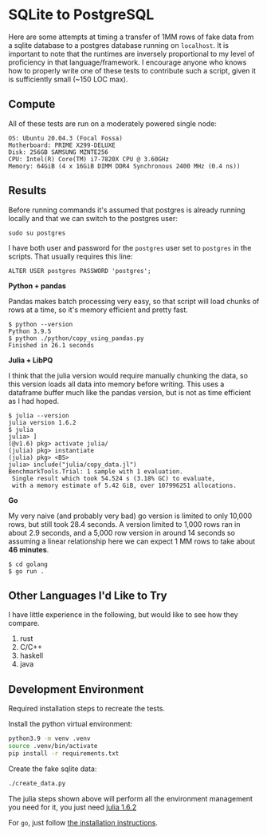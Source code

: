 SQLite to PostgreSQL
====================

Here are some attempts at timing a transfer of 1MM rows of fake data from a sqlite
database to a postgres database running on `localhost`. It is important to note that
the runtimes are inversely proportional to my level of proficiency in that
language/framework. I encourage anyone who knows how to properly write one of these
tests to contribute such a script, given it is sufficiently small (~150 LOC max).


Compute
-------

All of these tests are run on a moderately powered single node:

```
OS: Ubuntu 20.04.3 (Focal Fossa)
Motherboard: PRIME X299-DELUXE
Disk: 256GB SAMSUNG MZNTE256
CPU: Intel(R) Core(TM) i7-7820X CPU @ 3.60GHz
Memory: 64GiB (4 x 16GiB DIMM DDR4 Synchronous 2400 MHz (0.4 ns))
```


Results
-------

Before running commands it's assumed that postgres is already running locally and
that we can switch to the postgres user:

```
sudo su postgres
```

I have both user and password for the `postgres` user set to `postgres` in the
scripts. That usually requires this line:

```
ALTER USER postgres PASSWORD 'postgres';
```


**Python + pandas**

Pandas makes batch processing very easy, so that script will load chunks of rows at a
time, so it's memory efficient and pretty fast.

```
$ python --version
Python 3.9.5
$ python ./python/copy_using_pandas.py
Finished in 26.1 seconds
```

**Julia + LibPQ**

I think that the julia version would require manually chunking the data, so this
version loads all data into memory before writing. This uses a dataframe buffer much
like the pandas version, but is not as time efficient as I had hoped.

```
$ julia --version
julia version 1.6.2
$ julia
julia> ]
(@v1.6) pkg> activate julia/
(julia) pkg> instantiate
(julia) pkg> <BS>
julia> include("julia/copy_data.jl")
BenchmarkTools.Trial: 1 sample with 1 evaluation.
 Single result which took 54.524 s (3.18% GC) to evaluate,
 with a memory estimate of 5.42 GiB, over 107996251 allocations.
```

**Go**

My very naive (and probably very bad) go version is limited to only 10,000 rows, but
still took 28.4 seconds. A version limited to 1,000 rows ran in about 2.9 seconds,
and a 5,000 row version in around 14 seconds so assuming a linear relationship here 
we can expect 1 MM rows to take about **46 minutes**.

```
$ cd golang
$ go run .
```

Other Languages I'd Like to Try
--------------------------------

I have little experience in the following, but would like to see how they compare.

1. rust
2. C/C++
3. haskell
4. java


Development Environment
---------------

Required installation steps to recreate the tests.

Install the python virtual environment:

```bash
python3.9 -m venv .venv
source .venv/bin/activate
pip install -r requirements.txt
```

Create the fake sqlite data:
```bash
./create_data.py
```

The julia steps shown above will perform all the environment management you need for it, you just
need [julia 1.6.2](https://julialang.org/downloads)


For `go`, just follow [the installation instructions](https://golang.org/doc/install).
